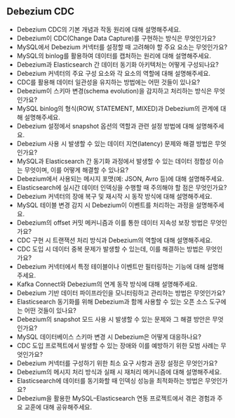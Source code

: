 ## Debezium CDC

- Debezium CDC의 기본 개념과 작동 원리에 대해 설명해주세요.
- Debezium이 CDC(Change Data Capture)를 구현하는 방식은 무엇인가요?
- MySQL에서 Debezium 커넥터를 설정할 때 고려해야 할 주요 요소는 무엇인가요?
- MySQL의 binlog를 활용하여 데이터를 캡처하는 원리에 대해 설명해주세요.
- Debezium과 Elasticsearch 간 데이터 동기화 아키텍처는 어떻게 구성되나요?
- Debezium 커넥터의 주요 구성 요소와 각 요소의 역할에 대해 설명해주세요.
- CDC를 활용해 데이터 일관성을 유지하는 방법에는 어떤 것들이 있나요?
- Debezium이 스키마 변경(schema evolution)을 감지하고 처리하는 방식은 무엇인가요?
- MySQL binlog의 형식(ROW, STATEMENT, MIXED)과 Debezium의 관계에 대해 설명해주세요.
- Debezium 설정에서 snapshot 옵션의 역할과 관련 설정 방법에 대해 설명해주세요.
- Debezium 사용 시 발생할 수 있는 데이터 지연(latency) 문제와 해결 방법은 무엇인가요?
- MySQL과 Elasticsearch 간 동기화 과정에서 발생할 수 있는 데이터 정합성 이슈는 무엇이며, 이를 어떻게 해결할 수 있나요?
- Debezium에서 사용되는 메시지 포맷(예: JSON, Avro 등)에 대해 설명해주세요.
- Elasticsearch에 실시간 데이터 인덱싱을 수행할 때 주의해야 할 점은 무엇인가요?
- Debezium 커넥터의 장애 복구 및 재시작 시 동작 방식에 대해 설명해주세요.
- MySQL 테이블 변경 감지 시 Debezium이 이벤트를 처리하는 과정을 설명해주세요.
- Debezium의 offset 커밋 메커니즘과 이를 통한 데이터 지속성 보장 방법은 무엇인가요?
- CDC 구현 시 트랜잭션 처리 방식과 Debezium의 역할에 대해 설명해주세요.
- CDC 도입 시 데이터 중복 문제가 발생할 수 있는데, 이를 해결하는 방법은 무엇인가요?
- Debezium 커넥터에서 특정 테이블이나 이벤트만 필터링하는 기능에 대해 설명해주세요.
- Kafka Connect와 Debezium의 연계 동작 방식에 대해 설명해주세요.
- Debezium 기반 데이터 파이프라인을 모니터링하고 관리하는 방법은 무엇인가요?
- Elasticsearch 동기화를 위해 Debezium과 함께 사용할 수 있는 오픈 소스 도구에는 어떤 것들이 있나요?
- Debezium의 snapshot 모드 사용 시 발생할 수 있는 문제와 그 해결 방안은 무엇인가요?
- MySQL 데이터베이스 스키마 변경 시 Debezium은 어떻게 대응하나요?
- CDC 도입 프로젝트에서 발생할 수 있는 장애와 이를 예방하기 위한 모범 사례는 무엇인가요?
- Debezium 커넥터를 구성하기 위한 최소 요구 사항과 권장 설정은 무엇인가요?
- Debezium의 메시지 처리 방식과 실패 시 재처리 메커니즘에 대해 설명해주세요.
- Elasticsearch에 데이터를 동기화할 때 인덱싱 성능을 최적화하는 방법은 무엇인가요?
- Debezium을 활용한 MySQL–Elasticsearch 연동 프로젝트에서 겪은 경험과 주요 교훈에 대해 공유해주세요.
